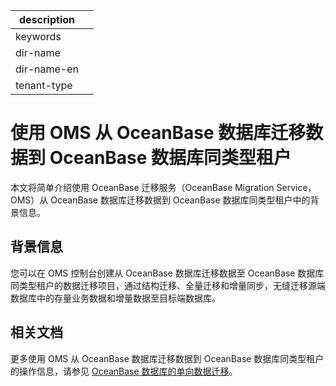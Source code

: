 |description||
|---|---|
|keywords||
|dir-name||
|dir-name-en||
|tenant-type||

# 使用 OMS 从 OceanBase 数据库迁移数据到 OceanBase 数据库同类型租户

本文将简单介绍使用 OceanBase 迁移服务（OceanBase Migration Service，OMS）从 OceanBase 数据库迁移数据到 OceanBase 数据库同类型租户中的背景信息。

## 背景信息

您可以在 OMS 控制台创建从 OceanBase 数据库迁移数据至 OceanBase 数据库同类型租户的数据迁移项目，通过结构迁移、全量迁移和增量同步，无缝迁移源端数据库中的存量业务数据和增量数据至目标端数据库。

## 相关文档

更多使用 OMS 从 OceanBase 数据库迁移数据到 OceanBase 数据库同类型租户的操作信息，请参见 [OceanBase 数据库的单向数据迁移](https://www.oceanbase.com/docs/enterprise-oms-doc-cn-1000000000091365)。
